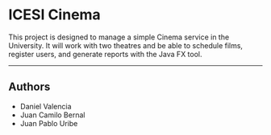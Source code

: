 # ICESI Cinema

This project is designed to manage a simple Cinema service in the University. It will work with two theatres and be able to schedule films, register users, and generate reports with the Java FX tool. 

-------------------------------------------------------------------------------------------------------------------------

## Authors
* Daniel Valencia
* Juan Camilo Bernal
* Juan Pablo Uribe

